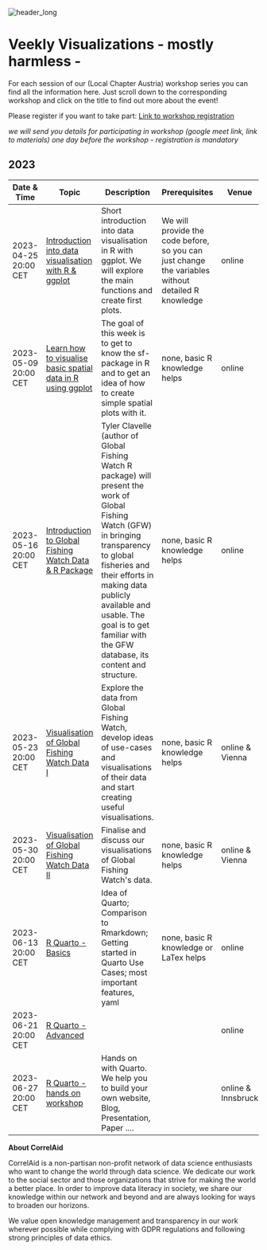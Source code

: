 

![header_long](static/header_long.png)

# Veekly Visualizations - mostly harmless -

For each session of our (Local Chapter Austria)  workshop series you can find all the information here. Just scroll down to the corresponding workshop and click on the title to find out more about the event!

Please register if you want to take part: [Link to workshop registration](https://forms.gle/YqB4mbbze7CawFdL6)

*we will send you details for participating in workshop (google meet link, link to materials) one day before the workshop - registration is mandatory*

## 2023
| Date & Time | Topic | Description | Prerequisites | Venue | Lecturer |
| -- | -- | -- | -- | -- | -- |
| 2023-04-25 20:00 CET | [Introduction into data visualisation with R & ggplot](materials/2023-04-25_ggplot2_basics/readme.md) | Short introduction into data visualisation in R with ggplot. We will explore the main functions and create first plots. | We will provide the code before, so you can just change the variables without detailed R knowledge | online | [Felix](https://polsci.social/@fewohlgemuth) |
| 2023-05-09 20:00 CET | [Learn how to visualise basic spatial data in R using ggplot](materials/2023-05-09_ggplot2_spatial/readme.md) | The goal of this week is to get to know the sf-package in R and to get an idea of how to create simple spatial plots with it. | none, basic R knowledge helps | online | Julian |
| 2023-05-16 20:00 CET | [Introduction to Global Fishing Watch Data & R Package](materials/2023-05-16_intro_GFW/readme.md) | Tyler Clavelle (author of Global Fishing Watch R package) will present the work of Global Fishing Watch (GFW) in bringing transparency to global fisheries and their efforts in making data publicly available and usable. The goal is to get familiar with the GFW database, its content and structure.| none, basic R knowledge helps  | online | Tyler Clavelle |
| 2023-05-23 20:00 CET | [Visualisation of Global Fishing Watch Data I](materials/2023-05-23_GFW_visualisation_development/readme.md) | Explore the data from Global Fishing Watch, develop ideas of use-cases and visualisations of their data and start creating useful visualisations. | none, basic R knowledge helps  | online & Vienna | Arne |
| 2023-05-30 20:00 CET | [Visualisation of Global Fishing Watch Data II](materials/2023-05-30_GFW_visualisation_presentation/readme.md) | Finalise and discuss our visualisations of Global Fishing Watch's data. | none, basic R knowledge helps | online & Vienna | Arne |
| 2023-06-13 20:00 CET | [R Quarto - Basics](materials/2023-06-13_Quarto_basics/readme.md) | Idea of Quarto; Comparison to Rmarkdown; Getting started in Quarto Use Cases; most important features, yaml | none, basic R knowledge or LaTex helps | online | Simon & Julian |
| 2023-06-21 20:00 CET | [R Quarto - Advanced](materials/2023-06-20_Quarto_2/readme.md) |  |  | online | Simon & Julian |
| 2023-06-27 20:00 CET | [R Quarto - hands on workshop](materials/2023-07-04_Quarto_workshop/readme.md) | Hands on with Quarto. We help you to build your own website, Blog, Presentation, Paper .... |  | online & Innsbruck | Simon & Julian |


**About CorrelAid**  

CorrelAid is a non-partisan non-profit network of data science enthusiasts who want to change the world through data science. We dedicate our work to the social sector and those organizations that strive for making the world a better place. In order to improve data literacy in society, we share our knowledge within our network and beyond and are always looking for ways to broaden our horizons.

We value open knowledge management and transparency in our work wherever possible while complying with GDPR regulations and following strong principles of data ethics.
